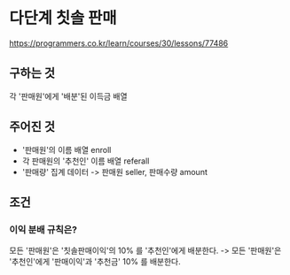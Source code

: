 # 다단계 칫솔 판매
https://programmers.co.kr/learn/courses/30/lessons/77486
## 구하는 것
각 '판매원'에게 '배분'된 이득금 배열
## 주어진 것
- '판매원'의 이름 배열 enroll
- 각 판매원의 '추천인' 이름 배열 referall
- '판매량' 집계 데이터 -> 판매원 seller, 판매수량 amount
## 조건
### 이익 분배 규칙은?
모든 '판매원'은 '칫솔판매이익'의 10% 를 '추천인'에게 배분한다.
-> 모든 '판매원'은 '추천인'에게 '판매이익'과 '추천금' 10% 를 배분한다.  